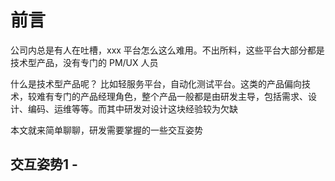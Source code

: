 # 前言

公司内总是有人在吐槽，xxx 平台怎么这么难用。不出所料，这些平台大部分都是技术型产品，没有专门的 PM/UX 人员


什么是技术型产品呢？
比如轻服务平台，自动化测试平台。这类的产品偏向技术，较难有专门的产品经理角色，整个产品一般都是由研发主导，包括需求、设计、编码、运维等等。而其中研发对设计这块经验较为欠缺



本文就来简单聊聊，研发需要掌握的一些交互姿势

## 交互姿势1 - 